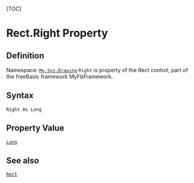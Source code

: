 [TOC]
# Rect.Right Property

## Definition
Namespace: [`My.Sys.Drawing`](My.Sys.Drawing.md)
`Right` is property of the Rect control, part of the freeBasic framework MyFbFramework.
## Syntax
```freeBasic
Right As Long
```
## Property Value
[`Long`]("https://www.freebasic.net/wiki/KeyPgLong")
## See also
[`Rect`](Rect.md)
